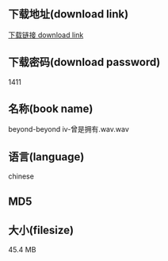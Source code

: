 ## 下载地址(download link)
[下载链接 download link](https://voluble-croquembouche-d321dc.netlify.app/?s=beyond-beyond+iv-%E6%9B%BE%E6%98%AF%E6%8B%A5%E6%9C%89.wav)

## 下载密码(download password)
1411

## 名称(book name)
beyond-beyond iv-曾是拥有.wav.wav

## 语言(language)
chinese

## MD5


## 大小(filesize)
45.4 MB
